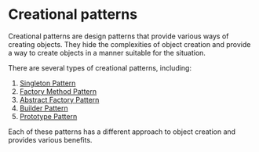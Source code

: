 # Creational patterns

Creational patterns are design patterns that provide various ways of creating objects. They hide the complexities of object creation and provide a way to create objects in a manner suitable for the situation.

There are several types of creational patterns, including:

1. [Singleton Pattern](./singleton.md)
2. [Factory Method Pattern](./factoryMethod.md)
3. [Abstract Factory Pattern](./abstractFactory.md)
4. [Builder Pattern](./builder.md)
5. [Prototype Pattern](./prototype.md)

Each of these patterns has a different approach to object creation and provides various benefits.